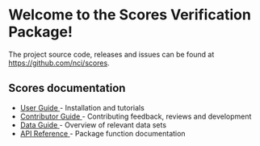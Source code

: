 # Welcome to the Scores Verification Package!

The project source code, releases and issues can be found at <https://github.com/nci/scores>.

## Scores documentation

   - [ User Guide ](userguide.md)  - Installation and tutorials
   - [ Contributor Guide ](contributing.md)  - Contributing feedback, reviews and development
   - [ Data Guide ](data.md)  - Overview of relevant data sets
   - [ API Reference ](api.md)    - Package function documentation
